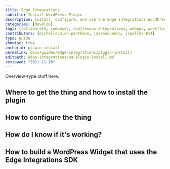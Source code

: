 ```yaml
---
title: Edge Integrations
subtitle: Install WordPress Plugin
description: Install, configure, and use the Edge Integrations WordPress plugin.
categories: [develop]
tags: [collaborate, composer, continuous-integrations, webops, workflow]
contributors: [michellecolon-pantheon, jazzsequence, jspellman814]
type: guide
showtoc: true
anchorid: plugin-install
permalink: docs/guides/edge-integrations/plugin-install/
editpath: edge-integrations/04-plugin-install.md
reviewed: "2021-11-10"
---
```


Overview-type stuff here.

## Where to get the thing and how to install the plugin



## How to configure the thing



## How do I know if it's working?



## How to build a WordPress Widget that uses the Edge Integrations SDK

